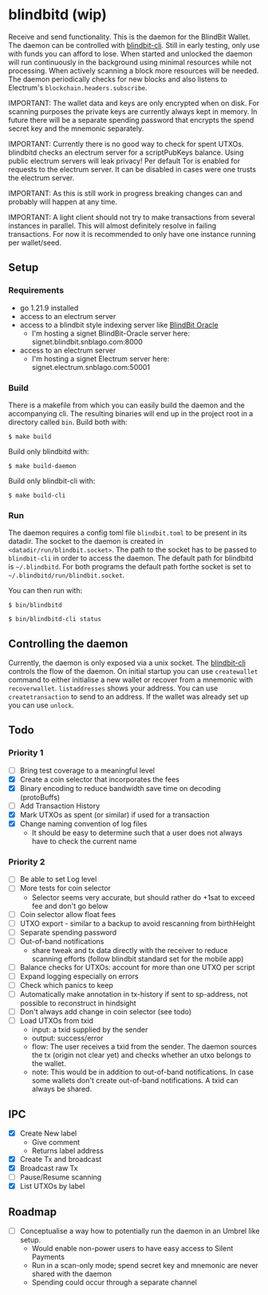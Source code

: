 # blindbitd (wip)

Receive and send functionality. This is the daemon for the BlindBit Wallet. The daemon can be controlled
with [blindbit-cli](./cli/README.md). Still in early testing, only use with funds you can
afford to lose. When started and unlocked the daemon will run continuously in the background using minimal resources
while not processing. When actively scanning a block more resources will be needed. The daemon periodically checks for
new blocks and also listens to Electrum's `blockchain.headers.subscribe`.

IMPORTANT: The wallet data and keys are only encrypted when on disk. For scanning purposes the private keys are
currently always kept in memory. In future there will be a separate spending password that encrypts the spend secret key
and the mnemonic separately.

IMPORTANT: Currently there is no good way to check for spent UTXOs. blindbitd checks an electrum server for a
scriptPubKeys balance. Using public electrum servers will leak privacy! Per default Tor is enabled for requests to the
electrum server. It can be disabled in cases were one trusts the electrum server.

IMPORTANT: As this is still work in progress breaking changes can and probably will happen at any time.

IMPORTANT: A light client should not try to make transactions from several instances in parallel. This will almost 
definitely resolve in failing transactions. For now it is recommended to only have one instance running per wallet/seed.

## Setup

### Requirements

- go 1.21.9 installed
- access to an electrum server
- access to a blindbit style indexing server like [BlindBit Oracle](https://github.com/setavenger/blindbit-oracle)
    - I'm hosting a signet BlindBit-Oracle server here: signet.blindbit.snblago.com:8000
- access to an electrum server
    - I'm hosting a signet Electrum server here: signet.electrum.snblago.com:50001

### Build

There is a makefile from which you can easily build the daemon and the accompanying cli.
The resulting binaries will end up in the project root in a directory called `bin`.
Build both with:

```console
$ make build
```

Build only blindbitd with:

```console
$ make build-daemon
```

Build only blindbit-cli with:

```console
$ make build-cli
```

### Run

The daemon requires a config toml file `blindbit.toml` to be present in its datadir. The socket to the daemon is created
in `<datadir/run/blindbit.socket>`. The path to the socket has to be passed to `blindbit-cli` in order to access the
daemon. The default path for blindbitd is `~/.blindbitd`. For both programs the default path forthe socket is set
to `~/.blindbitd/run/blindbit.socket`.

You can then run with:

```console
$ bin/blindbitd
```

```console
$ bin/blindbitd-cli status
```

## Controlling the daemon

Currently, the daemon is only exposed via a unix socket. The [blindbit-cli](./cli/README.md) controls the flow of the
daemon. On initial startup you can use `createwallet` command to either initialise a new wallet or recover from a
mnemonic with `recoverwallet`. `listaddresses` shows your address. You can use `createtransaction` to send to an
address. If the wallet was already set up you can use `unlock`.

## Todo

### Priority 1

- [ ] Bring test coverage to a meaningful level
- [x] Create a coin selector that incorporates the fees
- [x] Binary encoding to reduce bandwidth save time on decoding (protoBuffs)
- [ ] Add Transaction History
- [x] Mark UTXOs as spent (or similar) if used for a transaction
- [x] Change naming convention of log files
    - It should be easy to determine such that a user does not always have to check the current name

### Priority 2

- [ ] Be able to set Log level
- [ ] More tests for coin selector
    - Selector seems very accurate, but should rather do +1sat to exceed fee and don't go below
- [ ] Coin selector allow float fees
- [ ] UTXO export - similar to a backup to avoid rescanning from birthHeight
- [ ] Separate spending password
- [ ] Out-of-band notifications
    - share tweak and tx data directly with the receiver to reduce scanning efforts (follow blindbit standard set for
      the mobile app)
- [ ] Balance checks for UTXOs: account for more than one UTXO per script
- [ ] Expand logging especially on errors
- [ ] Check which panics to keep
- [ ] Automatically make annotation in tx-history if sent to sp-address, not possible to reconstruct in hindsight
- [ ] Don't always add change in coin selector (see todo)
- [ ] Load UTXOs from txid
    - input: a txid supplied by the sender
    - output: success/error
    - flow: The user receives a txid from the sender. The daemon sources the tx (origin not clear yet) and checks
      whether an utxo belongs to the wallet.
    - note: This would be in addition to out-of-band notifications. In case some wallets don't create out-of-band
      notifications. A txid can always be shared.

## IPC

- [x] Create New label
    - Give comment
    - Returns label address
- [x] Create Tx and broadcast
- [x] Broadcast raw Tx
- [ ] Pause/Resume scanning
- [x] List UTXOs by label

## Roadmap

- [ ] Conceptualise a way how to potentially run the daemon in an Umbrel like setup.
    - Would enable non-power users to have easy access to Silent Payments
    - Run in a scan-only mode; spend secret key and mnemonic are never shared with the daemon
    - Spending could occur through a separate channel
